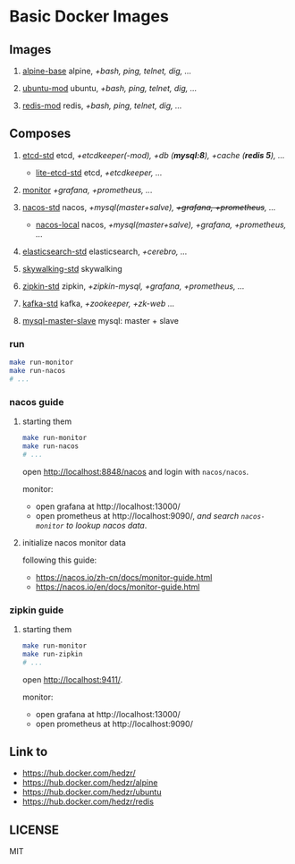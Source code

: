 # Basic Docker Images

## Images

1. [alpine-base](alpine-base) 
   alpine, *+bash, ping, telnet, dig, ...*

1. [ubuntu-mod](ubuntu-mod) 
   ubuntu, *+bash, ping, telnet, dig, ...*

1. [redis-mod](redis-mod) 
   redis, *+bash, ping, telnet, dig, ...*

## Composes

1. [etcd-std](etcd-std)
   etcd, *+etcdkeeper(-mod), +db (**mysql:8**), +cache (**redis 5**), ...*
   
   - [lite-etcd-std](etcd-std/lite-etcd-std)
     etcd, *+etcdkeeper, ...*

1. [monitor](monitor)
   *+grafana, +prometheus, ...*

1. [nacos-std](nacos-std)
   nacos, *+mysql(master+salve), ~~+grafana, +prometheus~~, ...*
   
   - [nacos-local](nacos-local)
     nacos, *+mysql(master+salve), +grafana, +prometheus, ...*

1. [elasticsearch-std](elasticsearch-std)
   elasticsearch, *+cerebro, ...*

1. [skywalking-std](skywalking-std)
   skywalking

1. [zipkin-std](zipkin-std)
   zipkin, *+zipkin-mysql, +grafana, +prometheus, ...*

1. [kafka-std](kafka-std)
   kafka, *+zookeeper, +zk-web ...*

1. [mysql-master-slave](mysql-master-slave)
   mysql: master + slave


### run

```bash
make run-monitor
make run-nacos
# ...
```

### nacos guide

1. starting them

   ```bash
   make run-monitor
   make run-nacos
   # ...
   ```
   
   open <http://localhost:8848/nacos> and login with `nacos/nacos`.
   
   monitor:
   - open grafana at http://localhost:13000/
   - open prometheus at http://localhost:9090/, *and search `nacos-monitor` to lookup nacos data*. 

2. initialize nacos monitor data

   following this guide: 
   - <https://nacos.io/zh-cn/docs/monitor-guide.html>
   - <https://nacos.io/en/docs/monitor-guide.html>


### zipkin guide

1. starting them

   ```bash
   make run-monitor
   make run-zipkin
   # ...
   ```
   
   open <http://localhost:9411/>.
   
   monitor:
   - open grafana at http://localhost:13000/
   - open prometheus at http://localhost:9090/ 




## Link to

- https://hub.docker.com/hedzr/
- https://hub.docker.com/hedzr/alpine
- https://hub.docker.com/hedzr/ubuntu
- https://hub.docker.com/hedzr/redis


## LICENSE

MIT

